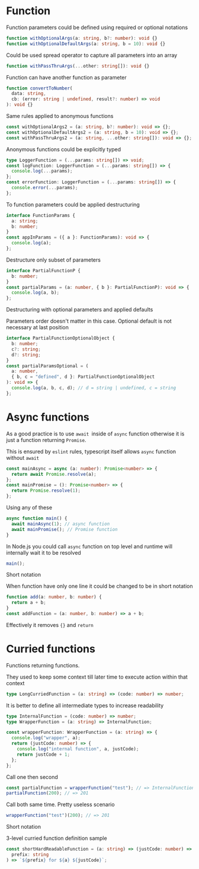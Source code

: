 # Function

Function parameters could be defined using required or optional notations

```ts
function withOptionalArgs(a: string, b?: number): void {}
function withOptionalDefaultArgs(a: string, b = 10): void {}
```

Could be used spread operator to capture all parameters into an array

```ts
function withPassThruArgs(...other: string[]): void {}
```

Function can have another function as parameter

```ts
function convertToNumber(
  data: string,
  cb: (error: string | undefined, result?: number) => void
): void {}
```

Same rules applied to anonymous functions

```ts
const withOptionalArgs2 = (a: string, b?: number): void => {};
const withOptionalDefaultArgs2 = (a: string, b = 10): void => {};
const withPassThruArgs2 = (a: string, ...other: string[]): void => {};
```

Anonymous functions could be explicitly typed

```ts
type LoggerFunction = (...params: string[]) => void;
const logFunction: LoggerFunction = (...params: string[]) => {
  console.log(...params);
};
const errorFunction: LoggerFunction = (...params: string[]) => {
  console.error(...params);
};
```

To function parameters could be applied destructuring

```ts
interface FunctionParams {
  a: string;
  b: number;
}
const appInParams = ({ a }: FunctionParams): void => {
  console.log(a);
};
```

Destructure only subset of parameters

```ts
interface PartialFunctionP {
  b: number;
}
const partialParams = (a: number, { b }: PartialFunctionP): void => {
  console.log(a, b);
};
```

Destructuring with optional parameters and applied defaults

Parameters order doesn't matter in this case. Optional default is not necessary at last position

```ts
interface PartialFunctionOptionalObject {
  b: number;
  c?: string;
  d?: string;
}
const partialParamsOptional = (
  a: number,
  { b, c = "defined", d }: PartialFunctionOptionalObject
): void => {
  console.log(a, b, c, d); // d = string | undefined, c = string
};
```

# Async functions

As a good practice is to use `await `inside of `async` function otherwise it is just a function returning `Promise`.

This is ensured by `eslint` rules, typescript itself allows `async` function without `await`

```ts
const mainAsync = async (a: number): Promise<number> => {
  return await Promise.resolve(a);
};
const mainPromise = (): Promise<number> => {
  return Promise.resolve(1);
};
```

Using any of these

```ts
async function main() {
  await mainAsync(1); // async function
  await mainPromise(); // Promise function
}
```

In Node.js you could call `async` function on top level and runtime will internally wait it to be resolved

```ts
main();
```

Short notation

When function have only one line it could be changed to be in short notation

```ts
function add(a: number, b: number) {
  return a + b;
}
const addFunction = (a: number, b: number) => a + b;
```

Effectively it removes `{}` and `return`

# Curried functions

Functions returning functions.

They used to keep some context till later time to execute action within that context

```ts
type LongCurriedFunction = (a: string) => (code: number) => number;
```

It is better to define all intermediate types to increase readability

```ts
type InternalFunction = (code: number) => number;
type WrapperFunction = (a: string) => InternalFunction;

const wrapperFunction: WrapperFunction = (a: string) => {
  console.log("wrapper", a);
  return (justCode: number) => {
    console.log("internal function", a, justCode);
    return justCode + 1;
  };
};
```

Call one then second

```ts
const partialFunction = wrapperFunction("test"); // => InternalFunction
partialFunction(200); // => 201
```

Call both same time. Pretty useless scenario

```ts
wrapperFunction("test")(200); // => 201
```

Short notation

3-level curried function definition sample

```ts
const shortHardReadableFunction = (a: string) => (justCode: number) => (
  prefix: string
) => `${prefix} for ${a} ${justCode}`;
```
